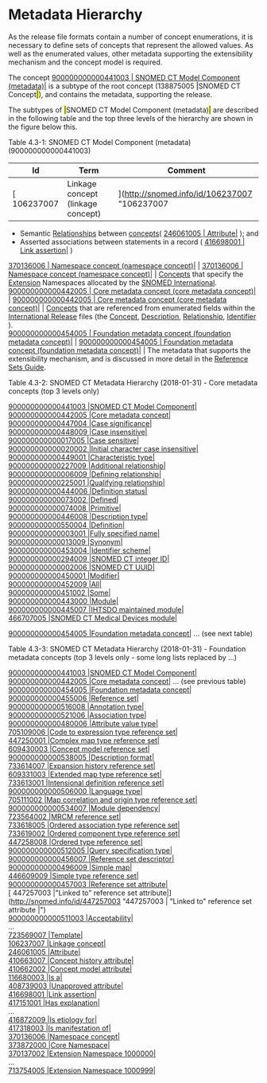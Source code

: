 # Metadata Hierarchy

As the release file formats contain a number of concept enumerations, it is necessary to define sets of concepts that represent the allowed values. As well as the enumerated values, other metadata supporting the extensibility mechanism and the concept model is required.

The concept [900000000000441003 | SNOMED CT Model Component (metadata)|](http://snomed.info/id/900000000000441003) is a subtype of the root concept (138875005 <mark style="color:blue;">|</mark>SNOMED CT Concept<mark style="color:blue;">|</mark>), and contains the metadata, supporting the release.

The subtypes of <mark style="color:blue;">|</mark>SNOMED CT Model Component (metadata)<mark style="color:blue;">|</mark> are described in the following table and the top three levels of the hierarchy are shown in the figure below this.

Table 4.3-1: SNOMED CT Model Component (metadata) (900000000000441003)

| **Id**       | **Term**                          | **Comment**                                   |
| ------------ | --------------------------------- | --------------------------------------------- |
| \[ 106237007 | Linkage concept (linkage concept) | ]\(http://snomed.info/id/106237007 "106237007 |

* Semantic [Relationships](https://confluence.ihtsdotools.org/display/DOCGLOSS/Relationship) between [concepts](https://confluence.ihtsdotools.org/display/DOCGLOSS/concept)( [246061005 | Attribute|](http://snomed.info/id/246061005) ); and
* Asserted associations between statements in a record ( [416698001 | Link assertion|](http://snomed.info/id/416698001) )

[370136006 | Namespace concept (namespace concept)|](http://snomed.info/id/370136006) | [370136006 | Namespace concept (namespace concept)|](http://snomed.info/id/370136006) | [Concepts](https://confluence.ihtsdotools.org/display/DOCGLOSS/Concept) that specify the [Extension](https://confluence.ihtsdotools.org/display/DOCGLOSS/Extension) Namespaces allocated by the [SNOMED International](https://confluence.ihtsdotools.org/display/DOCGLOSS/SNOMED+International).\
[900000000000442005 | Core metadata concept (core metadata concept)|](http://snomed.info/id/900000000000442005) | [900000000000442005 | Core metadata concept (core metadata concept)|](http://snomed.info/id/900000000000442005) | [Concepts](https://confluence.ihtsdotools.org/display/DOCGLOSS/Concept) that are referenced from enumerated fields within the [International Release](https://confluence.ihtsdotools.org/display/DOCGLOSS/International+Release) files (the [Concept](https://confluence.ihtsdotools.org/display/DOCGLOSS/Concept), [Description](https://confluence.ihtsdotools.org/display/DOCGLOSS/Description), [Relationship](https://confluence.ihtsdotools.org/display/DOCGLOSS/Relationship), [Identifier](https://confluence.ihtsdotools.org/display/DOCRELFMT/Identifier+file) ).\
[900000000000454005 | Foundation metadata concept (foundation metadata concept)|](http://snomed.info/id/900000000000454005) | [900000000000454005 | Foundation metadata concept (foundation metadata concept)|](http://snomed.info/id/900000000000454005) | The metadata that supports the extensibility mechanism, and is discussed in more detail in the [Reference Sets Guide](https://confluence.ihtsdotools.org/display/DOCGLOSS/Reference+Sets+Guide).

Table 4.3-2: SNOMED CT Metadata Hierarchy (2018-01-31) - Core metadata concepts (top 3 levels only)

[900000000000441003 |SNOMED CT Model Component|](http://snomed.info/id/900000000000441003)\
[900000000000442005 |Core metadata concept|](http://snomed.info/id/900000000000442005)\
[900000000000447004 |Case significance|](http://snomed.info/id/900000000000447004)\
[900000000000448009 |Case insensitive|](http://snomed.info/id/900000000000448009)\
[900000000000017005 |Case sensitive|](http://snomed.info/id/900000000000017005)\
[900000000000020002 |Initial character case insensitive|](http://snomed.info/id/900000000000020002)\
[900000000000449001 |Characteristic type|](http://snomed.info/id/900000000000449001)\
[900000000000227009 |Additional relationship|](http://snomed.info/id/900000000000227009)\
[900000000000006009 |Defining relationship|](http://snomed.info/id/900000000000006009)\
[900000000000225001 |Qualifying relationship|](http://snomed.info/id/900000000000225001)\
[900000000000444006 |Definition status|](http://snomed.info/id/900000000000444006)\
[900000000000073002 |Defined|](http://snomed.info/id/900000000000073002)\
[900000000000074008 |Primitive|](http://snomed.info/id/900000000000074008)\
[900000000000446008 |Description type|](http://snomed.info/id/900000000000446008)\
[900000000000550004 |Definition|](http://snomed.info/id/900000000000550004)\
[900000000000003001 |Fully specified name|](http://snomed.info/id/900000000000003001)\
[900000000000013009 |Synonym|](http://snomed.info/id/900000000000013009)\
[900000000000453004 |Identifier scheme|](http://snomed.info/id/900000000000453004)\
[900000000000294009 |SNOMED CT integer ID|](http://snomed.info/id/900000000000294009)\
[900000000000002006 |SNOMED CT UUID|](http://snomed.info/id/900000000000002006)\
[900000000000450001 |Modifier|](http://snomed.info/id/900000000000450001)\
[900000000000452009 |All|](http://snomed.info/id/900000000000452009)\
[900000000000451002 |Some|](http://snomed.info/id/900000000000451002)\
[900000000000443000 |Module|](http://snomed.info/id/900000000000443000)\
[900000000000445007 |IHTSDO maintained module|](http://snomed.info/id/900000000000445007)\
[466707005 |SNOMED CT Medical Devices module|](http://snomed.info/id/466707005)

[900000000000454005 |Foundation metadata concept|](http://snomed.info/id/900000000000454005) ... (see next table)

Table 4.3-3: SNOMED CT Metadata Hierarchy (2018-01-31) - Foundation metadata concepts (top 3 levels only - some long lists replaced by ...)

[900000000000441003 |SNOMED CT Model Component|](http://snomed.info/id/900000000000441003)\
[900000000000442005 |Core metadata concept|](http://snomed.info/id/900000000000442005) ... (see previous table)\
[900000000000454005 |Foundation metadata concept|](http://snomed.info/id/900000000000454005)\
[900000000000455006 |Reference set|](http://snomed.info/id/900000000000455006)\
[900000000000516008 |Annotation type|](http://snomed.info/id/900000000000516008)\
[900000000000521006 |Association type|](http://snomed.info/id/900000000000521006)\
[900000000000480006 |Attribute value type|](http://snomed.info/id/900000000000480006)\
[705109006 |Code to expression type reference set|](http://snomed.info/id/705109006)\
[447250001 |Complex map type reference set|](http://snomed.info/id/447250001)\
[609430003 |Concept model reference set|](http://snomed.info/id/609430003)\
[900000000000538005 |Description format|](http://snomed.info/id/900000000000538005)\
[733614007 |Expansion history reference set|](http://snomed.info/id/733614007)\
[609331003 |Extended map type reference set|](http://snomed.info/id/609331003)\
[733613001 |Intensional definition reference set|](http://snomed.info/id/733613001)\
[900000000000506000 |Language type|](http://snomed.info/id/900000000000506000)\
[705111002 |Map correlation and origin type reference set|](http://snomed.info/id/705111002)\
[900000000000534007 |Module dependency|](http://snomed.info/id/900000000000534007)\
[723564002 |MRCM reference set|](http://snomed.info/id/723564002)\
[733618005 |Ordered association type reference set|](http://snomed.info/id/733618005)\
[733619002 |Ordered component type reference set|](http://snomed.info/id/733619002)\
[447258008 |Ordered type reference set|](http://snomed.info/id/447258008)\
[900000000000512005 |Query specification type|](http://snomed.info/id/900000000000512005)\
[900000000000456007 |Reference set descriptor|](http://snomed.info/id/900000000000456007)\
[900000000000496009 |Simple map|](http://snomed.info/id/900000000000496009)\
[446609009 |Simple type reference set|](http://snomed.info/id/446609009)\
[900000000000457003 |Reference set attribute|](http://snomed.info/id/900000000000457003)\
\[ 447257003 |"Linked to" reference set attribute|]\(http://snomed.info/id/447257003 "447257003 | "Linked to" reference set attribute |")\
[900000000000511003 |Acceptability|](http://snomed.info/id/900000000000511003)\
...\
[723569007 |Template|](http://snomed.info/id/723569007)\
[106237007 |Linkage concept|](http://snomed.info/id/106237007)\
[246061005 |Attribute|](http://snomed.info/id/246061005)\
[410663007 |Concept history attribute|](http://snomed.info/id/410663007)\
[410662002 |Concept model attribute|](http://snomed.info/id/410662002)\
[116680003 |Is a|](http://snomed.info/id/116680003)\
[408739003 |Unapproved attribute|](http://snomed.info/id/408739003)\
[416698001 |Link assertion|](http://snomed.info/id/416698001)\
[417151001 |Has explanation|](http://snomed.info/id/417151001)\
...\
[416872009 |Is etiology for|](http://snomed.info/id/416872009)\
[417318003 |Is manifestation of|](http://snomed.info/id/417318003)\
[370136006 |Namespace concept|](http://snomed.info/id/370136006)\
[373872000 |Core Namespace|](http://snomed.info/id/373872000)\
[370137002 |Extension Namespace 1000000|](http://snomed.info/id/370137002)\
...\
[713754005 |Extension Namespace 1000999|](http://snomed.info/id/713754005)
